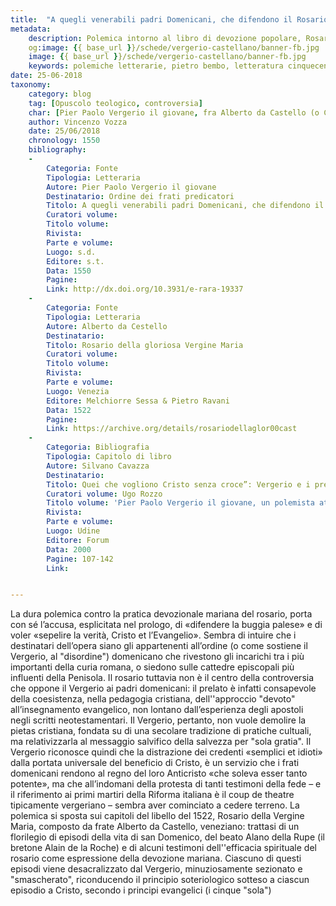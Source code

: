 ```yaml
---
title:  "A quegli venerabili padri Domenicani, che difendono il Rosario per cosa buona"
metadata:
	description: Polemica intorno al libro di devozione popolare, Rosario della Beata Vergine Maria, pubblicato nel 1522 dal domenicano Alberto da Castello (Venezia), e diffuso dai membri dell'ordine come pia lettura al termine della preghiera vespertina.
	og:image: {{ base_url }}/schede/vergerio-castellano/banner-fb.jpg
	image: {{ base_url }}/schede/vergerio-castellano/banner-fb.jpg
	keywords: polemiche letterarie, pietro bembo, letteratura cinquecento
date: 25-06-2018
taxonomy:
	category: blog
    tag: [Opuscolo teologico, controversia]
    char: [Pier Paolo Vergerio il giovane, fra Alberto da Castello (o Castellano), Domenico di Guzmàn, Alano della Rupe (Alain de la Roche), Juan Álvarez de Toledo y Zúñiga, Girolamo Querini, Pietro Bertani, Jacopo Giovanbattista Nacchianti, Tommaso Stella, Leonardo Marini, Ambrogio Catarino Politi, Adriano Beretti, Giulio III, Alessandro Numai, Giorgio Siculo]
    author: Vincenzo Vozza
    date: 25/06/2018
    chronology: 1550
    bibliography:
    -
	    Categoria: Fonte
	    Tipologia: Letteraria
	    Autore: Pier Paolo Vergerio il giovane
	    Destinatario: Ordine dei frati predicatori
	    Titolo: A quegli venerabili padri Domenicani, che difendono il Rosario per cosa buona.
	    Curatori volume: 
	    Titolo volume: 
	    Rivista: 
	    Parte e volume: 
	    Luogo: s.d. 
	    Editore: s.t. 
	    Data: 1550
	    Pagine: 
	    Link: http://dx.doi.org/10.3931/e-rara-19337
	-
	    Categoria: Fonte
	    Tipologia: Letteraria
	    Autore: Alberto da Cestello
	    Destinatario: 
	    Titolo: Rosario della gloriosa Vergine Maria
	    Curatori volume: 
	    Titolo volume: 
	    Rivista: 
	    Parte e volume: 
	    Luogo: Venezia
	    Editore: Melchiorre Sessa & Pietro Ravani
	    Data: 1522
	    Pagine: 
	    Link: https://archive.org/details/rosariodellaglor00cast
	-
	    Categoria: Bibliografia
	    Tipologia: Capitolo di libro
	    Autore: Silvano Cavazza
	    Destinatario: 
	    Titolo: Quei che vogliono Cristo senza croce”: Vergerio e i prelati riformatori italiani (1549-1555)
	    Curatori volume: Ugo Rozzo
	    Titolo volume: 'Pier Paolo Vergerio il giovane, un polemista attraverso l''Europa del Cinquecento'
	    Rivista: 
	    Parte e volume: 
	    Luogo: Udine
	    Editore: Forum
	    Data: 2000
	    Pagine: 107-142
	    Link: 


---
```

La dura polemica contro la pratica devozionale mariana del rosario, porta con sé l’accusa, esplicitata nel prologo, di «difendere la buggia palese» e di voler «sepelire la verità, Cristo et l’Evangelio». Sembra di intuire che i destinatari dell’opera siano gli appartenenti all’ordine (o come sostiene il Vergerio, al "disordine") domenicano che rivestono gli incarichi tra i più importanti della curia romana, o siedono sulle cattedre episcopali più influenti della Penisola. Il rosario tuttavia non è il centro della controversia che oppone il Vergerio ai padri domenicani: il prelato è infatti consapevole della coesistenza, nella pedagogia cristiana, dell''approccio "devoto" all’insegnamento evangelico, non lontano dall’esperienza degli apostoli negli scritti neotestamentari. Il Vergerio, pertanto, non vuole demolire la pietas cristiana, fondata su di una secolare tradizione di pratiche cultuali, ma relativizzarla al messaggio salvifico della salvezza per "sola gratia". Il Vergerio riconosce quindi che la distrazione dei credenti «semplici et idioti» dalla portata universale del beneficio di Cristo, è un servizio che i frati domenicani rendono al regno del loro Anticristo «che soleva esser tanto potente», ma che all’indomani della protesta di tanti testimoni della fede – e il riferimento ai primi martiri della Riforma italiana è il coup de theatre tipicamente vergeriano – sembra aver cominciato a cedere terreno. La polemica si sposta sui capitoli del libello del 1522, Rosario della Vergine Maria, composto da frate Alberto da Castello, veneziano: trattasi di un florilegio di episodi della vita di san Domenico, del beato Alano della Rupe (il bretone Alain de la Roche) e di alcuni testimoni dell''efficacia spirituale del rosario come espressione della devozione mariana. Ciascuno di questi episodi viene desacralizzato dal Vergerio, minuziosamente sezionato e "smascherato", riconducendo il principio soteriologico sotteso a ciascun episodio a Cristo, secondo i principi evangelici (i cinque "sola")
